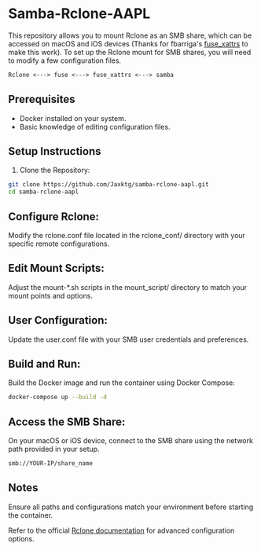 # Samba-Rclone-AAPL

This repository allows you to mount Rclone as an SMB share, which can be accessed on macOS and iOS devices (Thanks for fbarriga's [fuse_xattrs](https://github.com/fbarriga/fuse_xattrs) to make this work). To set up the Rclone mount for SMB shares, you will need to modify a few configuration files.
```txt
Rclone <---> fuse <---> fuse_xattrs <---> samba
```



## Prerequisites

- Docker installed on your system.
-  Basic knowledge of editing configuration files.

## Setup Instructions

1. Clone the Repository:
```bash
git clone https://github.com/Jaxktg/samba-rclone-aapl.git
cd samba-rclone-aapl
```

## Configure Rclone:
Modify the rclone.conf file located in the rclone_conf/ directory with your specific remote configurations.
## Edit Mount Scripts:
Adjust the mount-*.sh scripts in the mount_script/ directory to match your mount points and options.
## User Configuration:
Update the user.conf file with your SMB user credentials and preferences.
## Build and Run:
Build the Docker image and run the container using Docker Compose:

```bash
docker-compose up --build -d
```

## Access the SMB Share:
On your macOS or iOS device, connect to the SMB share using the network path provided in your setup.
```txt
smb://YOUR-IP/share_name
```


## Notes

Ensure all paths and configurations match your environment before starting the container.

Refer to the official [Rclone documentation](https://rclone.org/docs/) for advanced configuration options.

